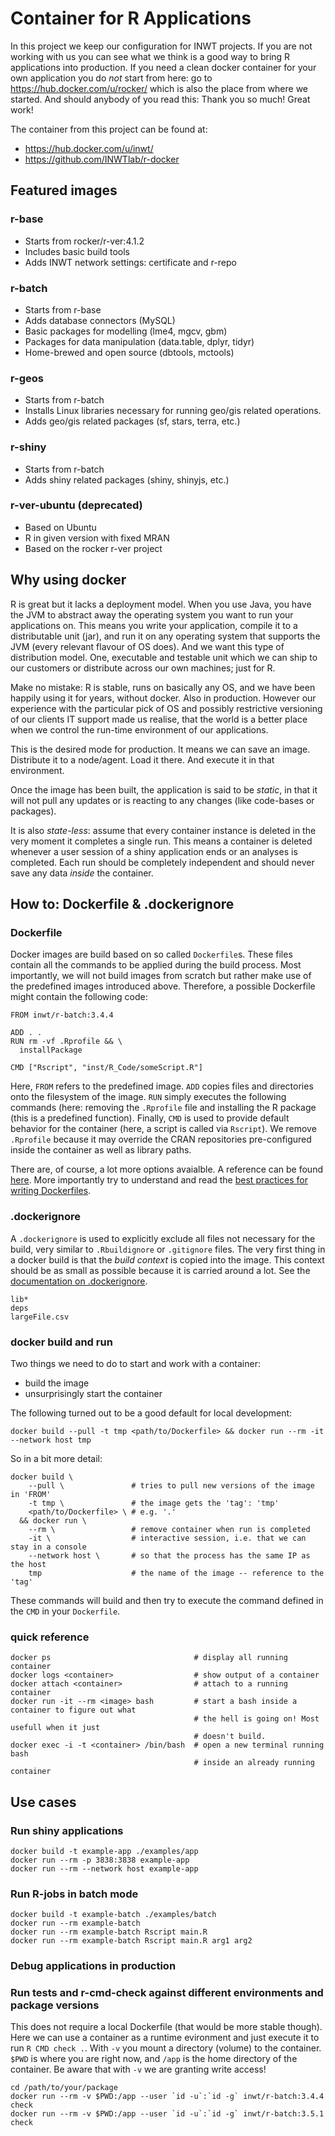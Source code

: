 # Container for R Applications

In this project we keep our configuration for INWT projects. If you are not working with us you can
see what we think is a good way to bring R applications into production. If you need a clean docker
container for your own application you do _not_ start from here: go to
https://hub.docker.com/u/rocker/ which is also the place from where we started. And should anybody
of you read this: Thank you so much! Great work!

The container from this project can be found at:

-   https://hub.docker.com/u/inwt/
-   https://github.com/INWTlab/r-docker

## Featured images

### r-base

-   Starts from rocker/r-ver:4.1.2
-   Includes basic build tools
-   Adds INWT network settings: certificate and r-repo

### r-batch

-   Starts from r-base
-   Adds database connectors (MySQL)
-   Basic packages for modelling (lme4, mgcv, gbm)
-   Packages for data manipulation (data.table, dplyr, tidyr)
-   Home-brewed and open source (dbtools, mctools)

### r-geos

-   Starts from r-batch
-   Installs Linux libraries necessary for running geo/gis related operations.
-   Adds geo/gis related packages (sf, stars, terra, etc.)

### r-shiny

-   Starts from r-batch
-   Adds shiny related packages (shiny, shinyjs, etc.)

### r-ver-ubuntu (deprecated)

-   Based on Ubuntu
-   R in given version with fixed MRAN
-   Based on the rocker r-ver project

## Why using docker

R is great but it lacks a deployment model. When you use Java, you have the JVM to abstract away the
operating system you want to run your applications on. This means you write your application,
compile it to a distributable unit (jar), and run it on any operating system that supports the JVM
(every relevant flavour of OS does). And we want this type of distribution model. One, executable
and testable unit which we can ship to our customers or distribute across our own machines; just for
R.

Make no mistake: R is stable, runs on basically any OS, and we have been happily using it for years,
without docker. Also in production. However our experience with the particular pick of OS and
possibly restrictive versioning of our clients IT support made us realise, that the world is a
better place when we control the run-time environment of our applications.

This is the desired mode for production. It means we can save an image. Distribute it to a
node/agent. Load it there. And execute it in that environment.

Once the image has been built, the application is said to be _static_, in that it will not pull any
updates or is reacting to any changes (like code-bases or packages).

It is also _state-less_: assume that every container instance is deleted in the very moment it
completes a single run. This means a container is deleted whenever a user session of a shiny
application ends or an analyses is completed. Each run should be completely independent and should
never save any data _inside_ the container.

## How to: Dockerfile & .dockerignore

### Dockerfile

Docker images are build based on so called `Dockerfile`s. These files contain all the commands to be
applied during the build process. Most importantly, we will not build images from scratch but rather
make use of the predefined images introduced above. Therefore, a possible Dockerfile might contain
the following code:

```
FROM inwt/r-batch:3.4.4

ADD . .
RUN rm -vf .Rprofile && \
  installPackage

CMD ["Rscript", "inst/R_Code/someScript.R"]
```

Here, `FROM` refers to the predefined image. `ADD` copies files and directories onto the filesystem
of the image. `RUN` simply executes the following commands (here: removing the `.Rprofile` file and
installing the R package (this is a predefined function). Finally, `CMD` is used to provide default
behavior for the container (here, a script is called via `Rscript`). We remove `.Rprofile` because
it may override the CRAN repositories pre-configured inside the container as well as library paths.

There are, of course, a lot more options avaialble. A reference can be found
[here](https://docs.docker.com/engine/reference/builder/). More importantly try to understand and
read the
[best practices for writing Dockerfiles](https://docs.docker.com/develop/develop-images/dockerfile_best-practices/).

### .dockerignore

A `.dockerignore` is used to explicitly exclude all files not necessary for the build, very similar
to `.Rbuildignore` or `.gitignore` files. The very first thing in a docker build is that the _build
context_ is copied into the image. This context should be as small as possible because it is carried
around a lot. See the
[documentation on .dockerignore](https://docs.docker.com/engine/reference/builder/).

```
lib*
deps
largeFile.csv
```

### docker build and run

Two things we need to do to start and work with a container:

-   build the image
-   unsurprisingly start the container

The following turned out to be a good default for local development:

```
docker build --pull -t tmp <path/to/Dockerfile> && docker run --rm -it --network host tmp
```

So in a bit more detail:

```
docker build \
    --pull \               # tries to pull new versions of the image in 'FROM'
    -t tmp \               # the image gets the 'tag': 'tmp'
    <path/to/Dockerfile> \ # e.g. '.'
  && docker run \
    --rm \                 # remove container when run is completed
    -it \                  # interactive session, i.e. that we can stay in a console
    --network host \       # so that the process has the same IP as the host
    tmp                    # the name of the image -- reference to the 'tag'
```

These commands will build and then try to execute the command defined in the `CMD` in your
`Dockerfile`.

### quick reference

```
docker ps                                # display all running container
docker logs <container>                  # show output of a container
docker attach <container>                # attach to a running container
docker run -it --rm <image> bash         # start a bash inside a container to figure out what
                                         # the hell is going on! Most usefull when it just
                                         # doesn't build.
docker exec -i -t <container> /bin/bash  # open a new terminal running bash
                                         # inside an already running container
```

## Use cases

### Run shiny applications

```
docker build -t example-app ./examples/app
docker run --rm -p 3838:3838 example-app
docker run --rm --network host example-app
```

### Run R-jobs in batch mode

```
docker build -t example-batch ./examples/batch
docker run --rm example-batch
docker run --rm example-batch Rscript main.R
docker run --rm example-batch Rscript main.R arg1 arg2
```

### Debug applications in production

### Run tests and r-cmd-check against different environments and package versions

This does not require a local Dockerfile (that would be more stable though). Here we can use a
container as a runtime evironment and just execute it to run `R CMD check .`. With `-v` you mount a
directory (volume) to the container. `$PWD` is where you are right now, and `/app` is the home
directory of the container. Be aware that with `-v` we are granting write access!

```
cd /path/to/your/package
docker run --rm -v $PWD:/app --user `id -u`:`id -g` inwt/r-batch:3.4.4 check
docker run --rm -v $PWD:/app --user `id -u`:`id -g` inwt/r-batch:3.5.1 check
```
